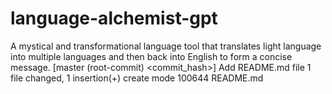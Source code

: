 # language-alchemist-gpt
A mystical and transformational language tool that translates light language into multiple languages and then back into English to form a concise message.
[master (root-commit) <commit_hash>] Add README.md file
 1 file changed, 1 insertion(+)
 create mode 100644 README.md
 
